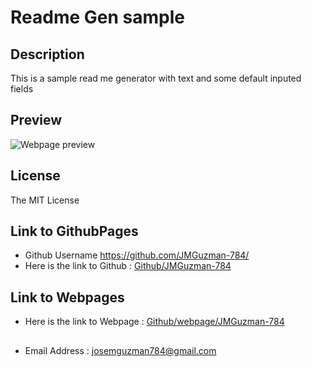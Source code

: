 # Readme Gen sample
## Description
This is a sample read me generator with text and some default inputed fields
    
## Preview
![Webpage preview]()
    
## License
The MIT License

## Link to GithubPages
* Github Username https://github.com/JMGuzman-784/
* Here is the link to Github : [Github/JMGuzman-784](undefined)

## Link to Webpages
* Here is the link to Webpage : [Github/webpage/JMGuzman-784](undefined)

##
* Email Address : <a href="mailto: josemguzman784@gmail.com"> josemguzman784@gmail.com</a>


